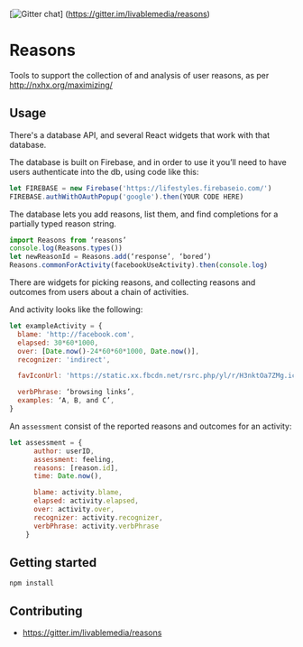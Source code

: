 [![Gitter chat](https://badges.gitter.im/livablemedia/reasons.png)]
(https://gitter.im/livablemedia/reasons)
# Reasons

Tools to support the collection of and analysis of user reasons, as per http://nxhx.org/maximizing/

## Usage

There's a database API, and several React widgets that work with that database.

The database is built on Firebase, and in order to use it you’ll need to have users authenticate into the db, using code like this:

```js
let FIREBASE = new Firebase('https://lifestyles.firebaseio.com/')
FIREBASE.authWithOAuthPopup('google').then(YOUR CODE HERE)
```

The database lets you add reasons, list them, and find completions for a partially typed reason string.

```js
import Reasons from ‘reasons’
console.log(Reasons.types())
let newReasonId = Reasons.add(‘response’, ‘bored’)
Reasons.commonForActivity(facebookUseActivity).then(console.log)
```

There are widgets for picking reasons, and collecting reasons and outcomes from users about a chain of activities.

And activity looks like the following:

```js
let exampleActivity = {
  blame: 'http://facebook.com',
  elapsed: 30*60*1000,
  over: [Date.now()-24*60*60*1000, Date.now()],
  recognizer: 'indirect',

  favIconUrl: 'https://static.xx.fbcdn.net/rsrc.php/yl/r/H3nktOa7ZMg.ico',

  verbPhrase: ‘browsing links’,
  examples: ‘A, B, and C’,
}
```

An `assessment` consist of the reported reasons and outcomes for an activity:

```js
let assessment = {
      author: userID,
      assessment: feeling,
      reasons: [reason.id],
      time: Date.now(),

      blame: activity.blame,
      elapsed: activity.elapsed,
      over: activity.over,
      recognizer: activity.recognizer,
      verbPhrase: activity.verbPhrase
    }
```



## Getting started

`npm install`



## Contributing

* https://gitter.im/livablemedia/reasons
